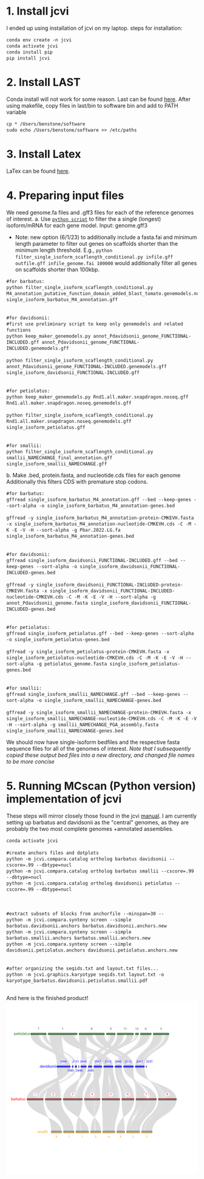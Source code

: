 # 1. Install jcvi

I ended up using installation of jcvi on my laptop.
steps for installation:
```
conda env create -n jcvi
conda activate jcvi
conda install pip
pip install jcvi
```

# 2. Install LAST
Conda install will not work for some reason. Last can be found [here](https://gitlab.com/mcfrith/last). After using makefile, copy files in last/bin to software bin and add to PATH variable
```
cp * /Users/benstone/software
sudo echo /Users/benstone/software >> /etc/paths
```

# 3. Install Latex
LaTex can be found [here](https://www.latex-project.org/get/).


# 4. Preparing input files
We need genome.fa files and .gff3 files for each of the reference genomes of interest.
a. Use [`python script`](/general_scripts/filter_single_isoform_scaflength_conditional.py) to filter the a single (longest) isoform/mRNA for each gene model. Input: genome.gff3

* Note: new option (6/1/23) to additionally include a fasta.fai and minimum length parameter to filter out genes on scaffolds shorter than the minimum length threshold. E.g., `python filter_single_isoform_scaflength_conditional.py infile.gff outfile.gff infile_genome.fai 100000` would additionally filter all genes on scaffolds shorter than 100kbp.

```shell
#for barbatus:
python filter_single_isoform_scaflength_conditional.py M4_annotation_putative_function_domain_added_blast_tomato.genemodels.noseq.gff single_isoform_barbatus_M4_annotation.gff


#for davidsonii:
#first use preliminary script to keep only genemodels and related functions
python keep_maker_genemodels.py annot_Pdavidsonii_genome_FUNCTIONAL-INCLUDED.gff annot_Pdavidsonii_genome_FUNCTIONAL-INCLUDED.genemodels.gff

python filter_single_isoform_scaflength_conditional.py annot_Pdavidsonii_genome_FUNCTIONAL-INCLUDED.genemodels.gff single_isoform_davidsonii_FUNCTIONAL-INCLUDED.gff


#for petiolatus:
python keep_maker_genemodels.py Rnd1.all.maker.snapdragon.noseq.gff Rnd1.all.maker.snapdragon.noseq.genemodels.gff

python filter_single_isoform_scaflength_conditional.py Rnd1.all.maker.snapdragon.noseq.genemodels.gff single_isoform_petiolatus.gff


#for smallii:
python filter_single_isoform_scaflength_conditional.py smallii_NAMECHANGE_final_annotation.gff single_isoform_smallii_NAMECHANGE.gff

```

b. Make .bed, protein.fasta, and nucleotide.cds files for each genome
Additionally this filters CDS with premature stop codons.

```shell
#for barbatus:
gffread single_isoform_barbatus_M4_annotation.gff --bed --keep-genes --sort-alpha -o single_isoform_barbatus_M4_annotation-genes.bed

gffread -y single_isoform_barbatus_M4_annotation-protein-CMKEVH.fasta -x single_isoform_barbatus_M4_annotation-nucleotide-CMKEVH.cds -C -M -K -E -V -H --sort-alpha -g Pbar.2022.LG.fa single_isoform_barbatus_M4_annotation-genes.bed


#for davidsonii:
gffread single_isoform_davidsonii_FUNCTIONAL-INCLUDED.gff --bed --keep-genes --sort-alpha -o single_isoform_davidsonii_FUNCTIONAL-INCLUDED-genes.bed

gffread -y single_isoform_davidsonii_FUNCTIONAL-INCLUDED-protein-CMKEVH.fasta -x single_isoform_davidsonii_FUNCTIONAL-INCLUDED-nucleotide-CMKEVH.cds -C -M -K -E -V -H --sort-alpha -g annot_Pdavidsonii_genome.fasta single_isoform_davidsonii_FUNCTIONAL-INCLUDED-genes.bed


#for petiolatus:
gffread single_isoform_petiolatus.gff --bed --keep-genes --sort-alpha -o single_isoform_petiolatus-genes.bed

gffread -y single_isoform_petiolatus-protein-CMKEVH.fasta -x single_isoform_petiolatus-nucleotide-CMKEVH.cds -C -M -K -E -V -H --sort-alpha -g petiolatus_genome.fasta single_isoform_petiolatus-genes.bed


#for smallii:
gffread single_isoform_smallii_NAMECHANGE.gff --bed --keep-genes --sort-alpha -o single_isoform_smallii_NAMECHANGE-genes.bed

gffread -y single_isoform_smallii_NAMECHANGE-protein-CMKEVH.fasta -x single_isoform_smallii_NAMECHANGE-nucleotide-CMKEVH.cds -C -M -K -E -V -H --sort-alpha -g smallii_NAMECHANGE_PGA_assembly.fasta single_isoform_smallii_NAMECHANGE-genes.bed

```


We should now have single-isoform bedfiles and the respective fasta sequence files for all of the genomes of interest. *Note that I subsequently copied these output bed files into a new directory, and changed file names to be more concise*


# 5. Running MCscan (Python version) implementation of jcvi
These steps will mirror closely those found in the jcvi [manual](https://github.com/tanghaibao/jcvi/wiki/MCscan-(Python-version)). I am currently setting up barbatus and davidsonii as the "central" genomes, as they are probably the two most complete genomes +annotated assemblies.
```
conda activate jcvi

#create anchors files and dotplots
python -m jcvi.compara.catalog ortholog barbatus davidsonii --cscore=.99 --dbtype=nucl
python -m jcvi.compara.catalog ortholog barbatus smallii --cscore=.99 --dbtype=nucl
python -m jcvi.compara.catalog ortholog davidsonii petiolatus --cscore=.99 --dbtype=nucl



#extract subsets of blocks from anchorfile --minspan=30 --
python -m jcvi.compara.synteny screen --simple barbatus.davidsonii.anchors barbatus.davidsonii.anchors.new
python -m jcvi.compara.synteny screen --simple barbatus.smallii.anchors barbatus.smallii.anchors.new
python -m jcvi.compara.synteny screen --simple davidsonii.petiolatus.anchors davidsonii.petiolatus.anchors.new


#after organizing the seqids.txt and layout.txt files...
python -m jcvi.graphics.karyotype seqids.txt layout.txt -o karyotype_barbatus.davidsonii.petiolatus.smallii.pdf


```

And here is the finished product!
![karyotype_image](karyotype_barbatus.davidsonii.petiolatus.smallii.png)




